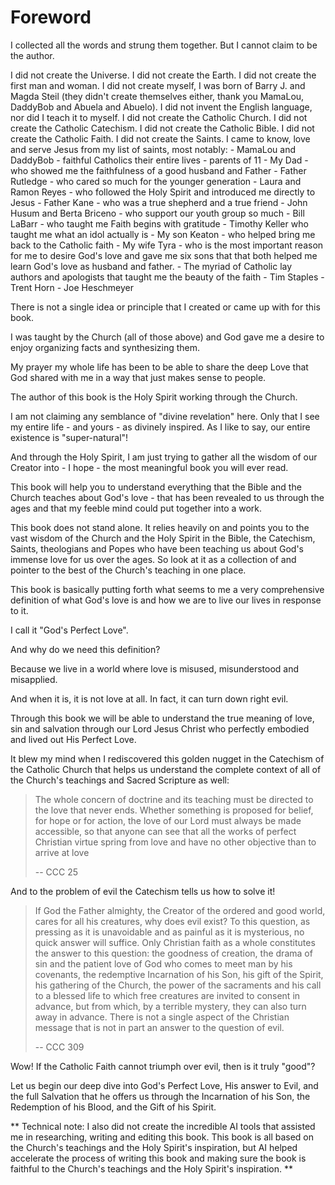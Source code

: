 # Foreword

I collected all the words and strung them together.  But I cannot claim to be the author.

I did not create the Universe.
I did not create the Earth.
I did not create the first man and woman.
I did not create myself, I was born of Barry J. and Magda Steil (they didn't create themselves either, thank you MamaLou, DaddyBob and Abuela and Abuelo).
I did not invent the English language, nor did I teach it to myself.
I did not create the Catholic Church.
I did not create the Catholic Catechism.
I did not create the Catholic Bible.
I did not create the Catholic Faith.
I did not create the Saints.
I came to know, love and serve Jesus from my list of saints, most notably:
    - MamaLou and DaddyBob - faithful Catholics their entire lives - parents of 11
    - My Dad - who showed me the faithfulness of a good husband and Father
    - Father Rutledge - who cared so much for the younger generation
    - Laura and Ramon Reyes - who followed the Holy Spirit and introduced me directly to Jesus
    - Father Kane - who was a true shepherd and a true friend
    - John Husum and Berta Briceno - who support our youth group so much
    - Bill LaBarr - who taught me Faith begins with gratitude
    - Timothy Keller who taught me what an idol actually is
    - My son Keaton - who helped bring me back to the Catholic faith
    - My wife Tyra - who is the most important reason for me to desire God's love and gave me six sons that that both helped me learn God's love as husband and father.
    - The myriad of Catholic lay authors and apologists that taught me the beauty of the faith
        - Tim Staples
        - Trent Horn
        - Joe Heschmeyer

There is not a single idea or principle that I created or came up with for this book.

I was taught by the Church (all of those above) and God gave me a desire to enjoy organizing facts and synthesizing them.

My prayer my whole life has been to be able to share the deep Love that God shared with me in a way that just makes sense to people.

The author of this book is the Holy Spirit working through the Church.

I am not claiming any semblance of "divine revelation" here.  Only that I see my entire life - and yours - as divinely inspired. As I like to say, our entire existence is "super-natural"!

And through the Holy Spirit, I am just trying to gather all the wisdom of our Creator into - I hope - the most meaningful book you will ever read.

This book will help you to understand everything that the Bible and the Church teaches about God's love - that has been revealed to us through the ages and that my feeble mind could put together into a work.

This book does not stand alone. It relies heavily on and points you to the vast wisdom of the Church and the Holy Spirit in the Bible, the Catechism, Saints, theologians and Popes who have been teaching us about God's immense love for us over the ages. So look at it as a collection of and pointer to the best of the Church's teaching in one place.

This book is basically putting forth what seems to me a very comprehensive definition of what God's love is and how we are to live our lives in response to it.

I call it "God's Perfect Love".

And why do we need this definition?

Because we live in a world where love is misused, misunderstood and misapplied.

And when it is, it is not love at all. In fact, it can turn down right evil.

Through this book we will be able to understand the true meaning of love, sin and salvation through our Lord Jesus Christ who perfectly embodied and lived out His Perfect Love.

It blew my mind when I rediscovered this golden nugget in the Catechism of the Catholic Church that helps us understand the complete context of all of the Church's teachings and Sacred Scripture as well:

> The whole concern of doctrine and its teaching must be directed to the love that never ends. Whether something is proposed for belief, for hope or for action, the love of our Lord must always be made accessible, so that anyone can see that all the works of perfect Christian virtue spring from love and have no other objective than to arrive at love
>
>    -- CCC 25

And to the problem of evil the Catechism tells us how to solve it!

> If God the Father almighty, the Creator of the ordered and good world, cares for all his creatures, why does evil exist? To this question, as pressing as it is unavoidable and as painful as it is mysterious, no quick answer will suffice.
> Only Christian faith as a whole constitutes the answer to this question: the goodness of creation, the drama of sin and the patient love of God who comes to meet man by his covenants, the redemptive Incarnation of his Son, his gift of the Spirit, his gathering of the Church, the power of the sacraments and his call to a blessed life to which free creatures are invited to consent in advance, but from which, by a terrible mystery, they can also turn away in advance. There is not a single aspect of the Christian message that is not in part an answer to the question of evil.
>
>    --  CCC 309

Wow!  If the Catholic Faith cannot triumph over evil, then is it truly "good"?

Let us begin our deep dive into God's Perfect Love, His answer to Evil, and the full Salvation that he offers us through the Incarnation of his Son, the Redemption of his Blood, and the Gift of his Spirit.

** Technical note: I also did not create the incredible AI tools that assisted me in researching, writing and editing this book. This book is all based on the Church's teachings and the Holy Spirit's inspiration, but AI helped accelerate the process of writing this book and making sure the book is faithful to the Church's teachings and the Holy Spirit's inspiration. **
